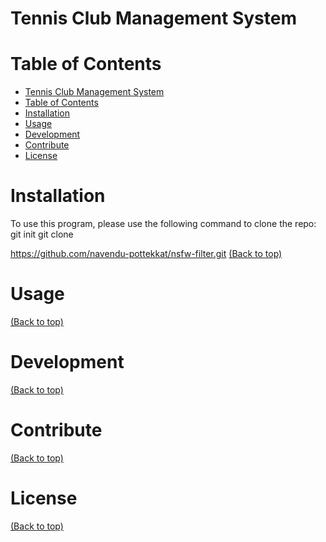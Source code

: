 # Tennis Club Management System

# Table of Contents

- [Tennis Club Management System](#Tennis-Club-Management-System)
- [Table of Contents](#table-of-contents)
- [Installation](#installation)
- [Usage](#usage)
- [Development](#development)
- [Contribute](#contribute)
- [License](#license)

# Installation
To use this program, please use the following command to clone the repo:
git init
git clone 

https://github.com/navendu-pottekkat/nsfw-filter.git
[(Back to top)](#table-of-contents)

# Usage
[(Back to top)](#table-of-contents)

# Development
[(Back to top)](#table-of-contents)

# Contribute
[(Back to top)](#table-of-contents)

# License
[(Back to top)](#table-of-contents)
